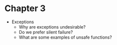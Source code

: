 # Chapter 3

- Exceptions
    - Why are exceptions undesirable?
    - Do we prefer silent failure?
    - What are some examples of unsafe functions?

